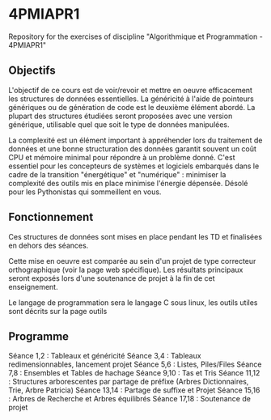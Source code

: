 # 4PMIAPR1

Repository for the exercises of discipline "Algorithmique et Programmation - 4PMIAPR1"

## Objectifs

L'objectif de ce cours est de voir/revoir et mettre en oeuvre efficacement les structures de données essentielles. La généricité à l'aide de pointeurs génériques ou de génération de code est le deuxième élément abordé. La plupart des structures étudiées seront proposées avec une version générique, utilisable quel que soit le type de données manipulées.

La complexité est un élément important à appréhender lors du traitement de données et une bonne structuration des données garantit souvent un coût CPU et mémoire minimal pour répondre à un problème donné. C'est essentiel pour les concepteurs de systèmes et logiciels embarqués dans le cadre de la transition "énergétique" et "numérique" : minimiser la complexité des outils mis en place minimise l'énergie dépensée. Désolé pour les Pythonistas qui sommeillent en vous.

## Fonctionnement

Ces structures de données sont mises en place pendant les TD et finalisées en dehors des séances.

Cette mise en oeuvre est comparée au sein d'un projet de type correcteur orthographique (voir la page web spécifique). Les résultats principaux seront exposés lors d'une soutenance de projet à la fin de cet enseignement.

Le langage de programmation sera le langage C sous linux, les outils utiles sont décrits sur la page outils

## Programme

Séance 1,2 : Tableaux et généricité
Séance 3,4 : Tableaux redimensionnables, lancement projet
Séance 5,6 : Listes, Piles/Files
Séance 7,8 : Ensembles et Tables de hachage
Séance 9,10 : Tas et Tris
Séance 11,12 : Structures arborescentes par partage de préfixe (Arbres Dictionnaires, Trie, Arbre Patricia)
Séance 13,14 : Partage de suffixe et Projet
Séance 15,16 : Arbres de Recherche et Arbres équilibrés
Séance 17,18 : Soutenance de projet